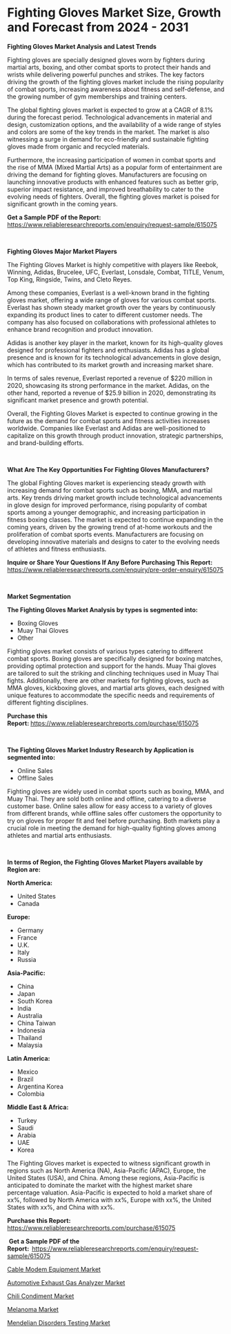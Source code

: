 <p><h1>Fighting Gloves Market Size, Growth and Forecast from 2024 - 2031</h1></p><p><strong>Fighting Gloves Market Analysis and Latest Trends</strong></p>
<p><p>Fighting gloves are specially designed gloves worn by fighters during martial arts, boxing, and other combat sports to protect their hands and wrists while delivering powerful punches and strikes. The key factors driving the growth of the fighting gloves market include the rising popularity of combat sports, increasing awareness about fitness and self-defense, and the growing number of gym memberships and training centers.</p><p>The global fighting gloves market is expected to grow at a CAGR of 8.1% during the forecast period. Technological advancements in material and design, customization options, and the availability of a wide range of styles and colors are some of the key trends in the market. The market is also witnessing a surge in demand for eco-friendly and sustainable fighting gloves made from organic and recycled materials.</p><p>Furthermore, the increasing participation of women in combat sports and the rise of MMA (Mixed Martial Arts) as a popular form of entertainment are driving the demand for fighting gloves. Manufacturers are focusing on launching innovative products with enhanced features such as better grip, superior impact resistance, and improved breathability to cater to the evolving needs of fighters. Overall, the fighting gloves market is poised for significant growth in the coming years.</p></p>
<p><strong>Get a Sample PDF of the Report:&nbsp;</strong> <a href="https://www.reliableresearchreports.com/enquiry/request-sample/615075">https://www.reliableresearchreports.com/enquiry/request-sample/615075</a></p>
<p>&nbsp;</p>
<p><strong>Fighting Gloves Major Market Players</strong></p>
<p><p>The Fighting Gloves Market is highly competitive with players like Reebok, Winning, Adidas, Brucelee, UFC, Everlast, Lonsdale, Combat, TITLE, Venum, Top King, Ringside, Twins, and Cleto Reyes. </p><p>Among these companies, Everlast is a well-known brand in the fighting gloves market, offering a wide range of gloves for various combat sports. Everlast has shown steady market growth over the years by continuously expanding its product lines to cater to different customer needs. The company has also focused on collaborations with professional athletes to enhance brand recognition and product innovation.</p><p>Adidas is another key player in the market, known for its high-quality gloves designed for professional fighters and enthusiasts. Adidas has a global presence and is known for its technological advancements in glove design, which has contributed to its market growth and increasing market share.</p><p>In terms of sales revenue, Everlast reported a revenue of $220 million in 2020, showcasing its strong performance in the market. Adidas, on the other hand, reported a revenue of $25.9 billion in 2020, demonstrating its significant market presence and growth potential.</p><p>Overall, the Fighting Gloves Market is expected to continue growing in the future as the demand for combat sports and fitness activities increases worldwide. Companies like Everlast and Adidas are well-positioned to capitalize on this growth through product innovation, strategic partnerships, and brand-building efforts.</p></p>
<p>&nbsp;</p>
<p><strong>What Are The Key Opportunities For Fighting Gloves Manufacturers?</strong></p>
<p><p>The global Fighting Gloves market is experiencing steady growth with increasing demand for combat sports such as boxing, MMA, and martial arts. Key trends driving market growth include technological advancements in glove design for improved performance, rising popularity of combat sports among a younger demographic, and increasing participation in fitness boxing classes. The market is expected to continue expanding in the coming years, driven by the growing trend of at-home workouts and the proliferation of combat sports events. Manufacturers are focusing on developing innovative materials and designs to cater to the evolving needs of athletes and fitness enthusiasts.</p></p>
<p><strong>Inquire or Share Your Questions If Any Before Purchasing This Report:</strong> <a href="https://www.reliableresearchreports.com/enquiry/pre-order-enquiry/615075">https://www.reliableresearchreports.com/enquiry/pre-order-enquiry/615075</a></p>
<p>&nbsp;</p>
<p><strong>Market Segmentation</strong></p>
<p><strong>The Fighting Gloves Market Analysis by types is segmented into:</strong></p>
<p><ul><li>Boxing Gloves</li><li>Muay Thai Gloves</li><li>Other</li></ul></p>
<p><p>Fighting gloves market consists of various types catering to different combat sports. Boxing gloves are specifically designed for boxing matches, providing optimal protection and support for the hands. Muay Thai gloves are tailored to suit the striking and clinching techniques used in Muay Thai fights. Additionally, there are other markets for fighting gloves, such as MMA gloves, kickboxing gloves, and martial arts gloves, each designed with unique features to accommodate the specific needs and requirements of different fighting disciplines.</p></p>
<p><strong>Purchase this Report:&nbsp;</strong><a href="https://www.reliableresearchreports.com/purchase/615075">https://www.reliableresearchreports.com/purchase/615075</a></p>
<p>&nbsp;</p>
<p><strong>The Fighting Gloves Market Industry Research by Application is segmented into:</strong></p>
<p><ul><li>Online Sales</li><li>Offline Sales</li></ul></p>
<p><p>Fighting gloves are widely used in combat sports such as boxing, MMA, and Muay Thai. They are sold both online and offline, catering to a diverse customer base. Online sales allow for easy access to a variety of gloves from different brands, while offline sales offer customers the opportunity to try on gloves for proper fit and feel before purchasing. Both markets play a crucial role in meeting the demand for high-quality fighting gloves among athletes and martial arts enthusiasts.</p></p>
<p>&nbsp;</p>
<p><strong>In terms of Region, the Fighting Gloves Market Players available by Region are:</strong></p>
<p>
    <p> <strong> North America: </strong>
        <ul>
            <li>United States</li>
            <li>Canada</li>
        </ul>
        </p> 
    <p> <strong> Europe: </strong>
        <ul>
            <li>Germany</li>
            <li>France</li>
            <li>U.K.</li>
            <li>Italy</li>
            <li>Russia</li>
        </ul>
        </p> 
    <p> <strong> Asia-Pacific: </strong>
        <ul>
            <li>China</li>
            <li>Japan</li>
            <li>South Korea</li>
            <li>India</li>
            <li>Australia</li>
            <li>China Taiwan</li>
            <li>Indonesia</li>
            <li>Thailand</li>
            <li>Malaysia</li>
        </ul>
        </p> 
    <p> <strong> Latin America: </strong>
        <ul>
            <li>Mexico</li>
            <li>Brazil</li>
            <li>Argentina Korea</li>
            <li>Colombia</li>
        </ul>
        </p> 
    <p> <strong> Middle East & Africa: </strong>
        <ul>
            <li>Turkey</li>
            <li>Saudi</li>
            <li>Arabia</li>
            <li>UAE</li>
            <li>Korea</li>
        </ul>
    </p>
    </p>
<p><p>The Fighting Gloves market is expected to witness significant growth in regions such as North America (NA), Asia-Pacific (APAC), Europe, the United States (USA), and China. Among these regions, Asia-Pacific is anticipated to dominate the market with the highest market share percentage valuation. Asia-Pacific is expected to hold a market share of xx%, followed by North America with xx%, Europe with xx%, the United States with xx%, and China with xx%.</p></p>
<p><strong>Purchase this Report: </strong><a href="https://www.reliableresearchreports.com/purchase/615075">https://www.reliableresearchreports.com/purchase/615075</a></p>
<p>&nbsp;<strong>Get a Sample PDF of the Report:&nbsp;&nbsp;</strong><a href="https://www.reliableresearchreports.com/enquiry/request-sample/615075">https://www.reliableresearchreports.com/enquiry/request-sample/615075</a></p>
<p><strong></strong></p>
<p><p><a href="https://medium.com/@jettreichel44/decoding-cable-modem-equipment-market-metrics-market-share-trends-and-growth-patterns-7c1491e75e46">Cable Modem Equipment Market</a></p><p><a href="https://github.com/angelajermaine/Market-Research-Report-List-2/blob/main/automotive-exhaust-gas-analyzer-market.md">Automotive Exhaust Gas Analyzer Market</a></p><p><a href="https://github.com/beatblasta/Market-Research-Report-List-2/blob/main/chili-condiment-market.md">Chili Condiment Market</a></p><p><a href="https://medium.com/@akshatreportprime/melanoma-market-size-market-outlook-and-market-forecast-2024-to-2031-fa37ed0ceeba">Melanoma Market</a></p><p><a href="https://medium.com/@akshatreportprime/mendelian-disorders-testing-market-insight-market-trends-growth-forecasted-from-2024-to-2031-35803fa036c5">Mendelian Disorders Testing Market</a></p></p>